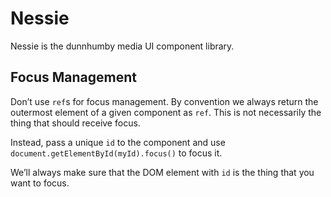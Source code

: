 # Nessie

Nessie is the dunnhumby media UI component library.

## Focus Management

Don’t use `ref`s for focus management. By convention we always return the
outermost element of a given component as `ref`. This is not necessarily the
thing that should receive focus.

Instead, pass a unique `id` to the component and use
`document.getElementById(myId).focus()` to focus it.

We’ll always make sure that the DOM element with `id` is the thing that you want
to focus.
